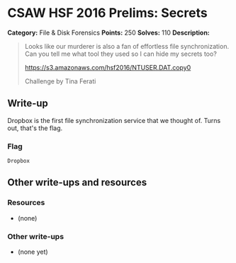 # CSAW HSF 2016 Prelims: Secrets

**Category:** File & Disk Forensics
**Points:** 250
**Solves:** 110
**Description:**

> Looks like our murderer is also a fan of effortless file synchronization. Can you tell me what tool they used so I can hide my secrets too?
>
> https://s3.amazonaws.com/hsf2016/NTUSER.DAT.copy0
>
> Challenge by Tina Ferati

## Write-up

Dropbox is the first file synchronization service that we thought of. Turns out, that's the flag.

### Flag

`Dropbox`

## Other write-ups and resources

### Resources
* (none)

### Other write-ups
* (none yet)

